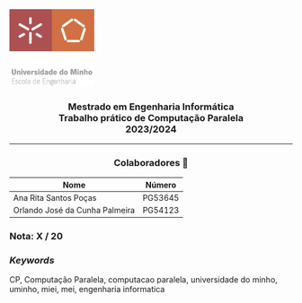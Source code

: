 <img src='EEUM_logo.png' width="30%"/>

<h3 align="center">Mestrado em Engenharia Informática <br> Trabalho prático de Computação Paralela <br> 2023/2024 </h3>

---
<h3 align="center"> Colaboradores &#129309 </h2>

<div align="center">

| Nome                           | Número  |
|--------------------------------|---------|
| Ana Rita Santos Poças          | PG53645 |
| Orlando José da Cunha Palmeira | PG54123 |

</div>

### Nota: X / 20

<h3><i>Keywords</i></h3>
CP, Computação Paralela, computacao paralela, universidade do minho, uminho, miei, mei, engenharia informatica
